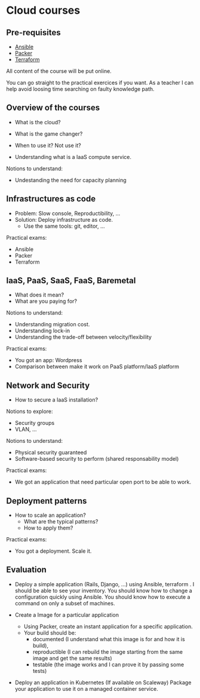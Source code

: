 # Cloud courses

## Pre-requisites

- [Ansible]()
- [Packer]()
- [Terraform]()

All content of the course will be put online.

You can go straight to the practical exercices if you want.
As a teacher I can help avoid loosing time searching on faulty knowledge path.

## Overview of the courses

- What is the cloud?
- What is the game changer?
- When to use it? Not use it?

- Understanding what is a IaaS compute service.

Notions to understand:
- Undestanding the need for capacity planning

## Infrastructures as code

- Problem: Slow console, Reproductibility, ...
- Solution: Deploy infrastructure as code.
  - Use the same tools: git, editor, ...

Practical exams:

- Ansible
- Packer
- Terraform

## IaaS, PaaS, SaaS, FaaS, Baremetal

- What does it mean?
- What are you paying for?

Notions to understand:
- Understanding migration cost.
- Understanding lock-in
- Understanding the trade-off between velocity/flexibility

Practical exams:

- You got an app: Wordpress
- Comparison between make it work on PaaS platform/IaaS platform

## Network and Security

- How to secure a IaaS installation?

Notions to explore:
  - Security groups
  - VLAN, ...

Notions to understand:
  - Physical security guaranteed
  - Software-based security to perform (shared responsability model)

Practical exams:

- We got an application that need particular open port to be able to work.

## Deployment patterns

- How to scale an application?
  - What are the typical patterns?
  - How to apply them?

Practical exams:

- You got a deployment. Scale it.

## Evaluation

- Deploy a simple application (Rails, Django, ...) using Ansible, terraform .
  I should be able to see your inventory.
  You should know how to change a configuration quickly using Ansible.
  You should know how to execute a command on only a subset of machines.

- Create a Image for a particular application
  - Using Packer, create an instant application for a specific application.
  - Your build should be:
      - documented (I understand what this image is for and how it is build),
      - reproductible (I can rebuild the image starting from the same image and get the same results)
      - testable (the image works and I can prove it by passing some tests)

- Deploy an application in Kubernetes (If available on Scaleway)
  Package your application to use it on a managed container service.
